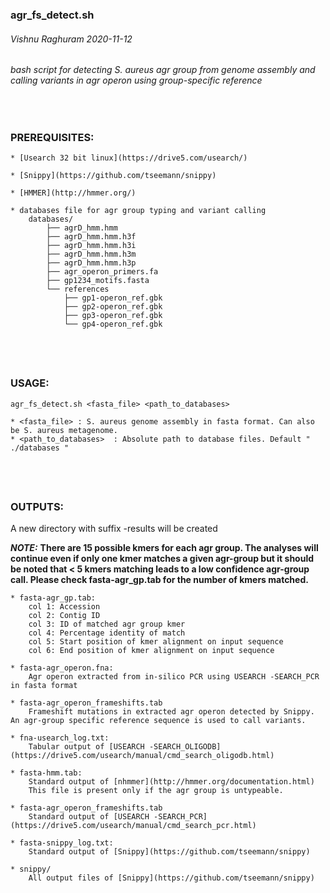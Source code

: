 ### agr_fs_detect.sh 
###### Vishnu Raghuram 2020-11-12 
###### bash script for detecting S. aureus agr group from genome assembly and calling variants in agr operon using group-specific reference
&nbsp;

### PREREQUISITES:
	* [Usearch 32 bit linux](https://drive5.com/usearch/)
	
	* [Snippy](https://github.com/tseemann/snippy)
	
	* [HMMER](http://hmmer.org/)
	
	* databases file for agr group typing and variant calling
		databases/
			├── agrD_hmm.hmm
			├── agrD_hmm.hmm.h3f
			├── agrD_hmm.hmm.h3i
			├── agrD_hmm.hmm.h3m
			├── agrD_hmm.hmm.h3p
			├── agr_operon_primers.fa
			├── gp1234_motifs.fasta
			└── references
				├── gp1-operon_ref.gbk
				├── gp2-operon_ref.gbk
				├── gp3-operon_ref.gbk
				└── gp4-operon_ref.gbk

			
&nbsp;	
---

### USAGE:
	agr_fs_detect.sh <fasta_file> <path_to_databases>
	
	* <fasta_file> : S. aureus genome assembly in fasta format. Can also be S. aureus metagenome. 
	* <path_to_databases>  : Absolute path to database files. Default " ./databases "
&nbsp;
---

### OUTPUTS:

A new directory with suffix -results  will be created

***NOTE:*** **There are 15 possible kmers for each agr group. The analyses will continue even if only one kmer matches a given agr-group but it should be noted that < 5 kmers matching leads to a low confidence agr-group call. Please check fasta-agr_gp.tab for the number of kmers matched.** 

	* fasta-agr_gp.tab: 
		col 1: Accession
		col 2: Contig ID
		col 3: ID of matched agr group kmer
		col 4: Percentage identity of match
		col 5: Start position of kmer alignment on input sequence
		col 6: End position of kmer alignment on input sequence
		
	* fasta-agr_operon.fna:
		Agr operon extracted from in-silico PCR using USEARCH -SEARCH_PCR in fasta format
	
	* fasta-agr_operon_frameshifts.tab
		Frameshift mutations in extracted agr operon detected by Snippy. An agr-group specific reference sequence is used to call variants. 
	
	* fna-usearch_log.txt:
		Tabular output of [USEARCH -SEARCH_OLIGODB](https://drive5.com/usearch/manual/cmd_search_oligodb.html)
	
	* fasta-hmm.tab:
		Standard output of [nhmmer](http://hmmer.org/documentation.html)
		This file is present only if the agr group is untypeable. 
	
	* fasta-agr_operon_frameshifts.tab
		Standard output of [USEARCH -SEARCH_PCR](https://drive5.com/usearch/manual/cmd_search_pcr.html)
	
	* fasta-snippy_log.txt:
		Standard output of [Snippy](https://github.com/tseemann/snippy)
		
	* snippy/
		All output files of [Snippy](https://github.com/tseemann/snippy)
